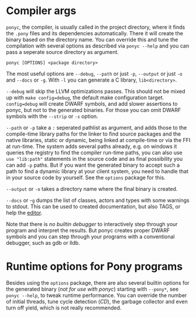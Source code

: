 # Compiler args

`ponyc`, the compiler, is usually called in the project directory,
where it finds the `.pony` files and its dependencies
automatically. There it will create the binary based on the directory
name. You can override this and tune the compilation with several
options as described via `ponyc --help` and you can pass a seperate
source directory as argument.

   `ponyc [OPTIONS] <package directory>`

The most useful options are `--debug`, `--path` or just `-p`,
`--output` or just `-o` and `--docs` or `-g`. With `-l` you can
generate a C library, `lib<directory>`.

`--debug` will skip the LLVM optimizations passes. This should not be
mixed up with `make config=debug`, the default make configuration
target. `config=debug` will create DWARF symbols, and add slower
assertions to ponyc, but not to the generated binaries. For those you
can omit DWARF symbols with the `--strip` or `-s` option.

`--path` or `-p` take a `:` seperated pathlist as argument, and adds
those to the compile-time library paths for the linker to find source
packages and the native libraries, static or dynamic, being linked at
compile-time or via the FFI at run-time. The system adds several paths
already, e.g. on windows it queries the registry to find the compiler
run-time paths, you can also use `use "lib:path"` statements in the
source code and as final possibility you can add `-p` paths. But if
you want the generated binary to accept such a path to find a dynamic
library at your client system, you need to handle that in your source
code by yourself. See the `options` package for this.

`--output` or `-o` takes a directory name where the final binary is
created.

`--docs` or -`g` dumps the list of classes, actors and types with some
warnings to stdout. This can be used to created documentation, but also
TAGS, or help the [editor](../getting-started/what-you-need-to-start).

Note that there is _no builtin debugger_ to interactively step through
your program and interpret the results. But ponyc creates proper DWARF
symbols and you can step through your programs with a conventional
debugger, such as gdb or lldb.


# Runtime options for Pony programs

Besides using the `options` package, there are also several builtin
options for the generated binary (_not for use with ponyc_) starting
with `--pony*`, see `ponyc --help`, to tweak runtime performance. You
can override the number of initial threads, tune cycle detection
(_CD_), the garbage collector and even turn off yield, which is not
really recommended.
